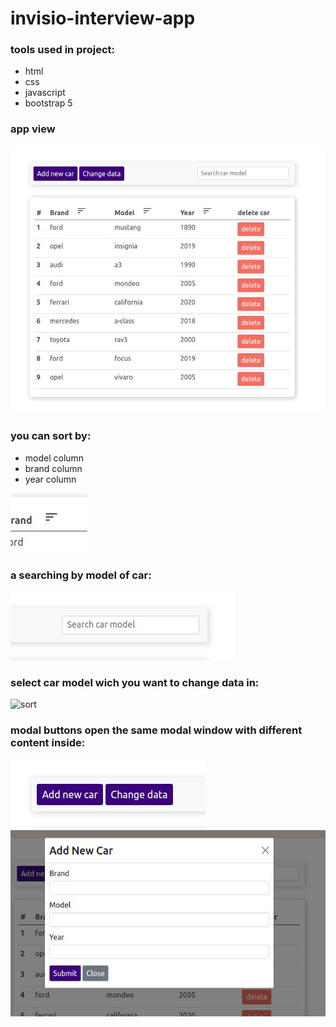 # invisio-interview-app

### tools used in project:

- html
- css
- javascript
- bootstrap 5

### app view

![app](./files/view.jpg)

### you can sort by:

- model column
- brand column
- year column

![sort](./files/sort-icon.jpg)

### a searching by model of car:

![sort](./files/search.jpg)

### select car model wich you want to change data in:

![sort](./files/change.jpg)

### modal buttons open the same modal window with different content inside:

![sort](./files/buttons.jpg)
![sort](./files/modal.jpg)
